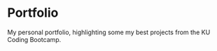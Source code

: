 # Portfolio

My personal portfolio, highlighting some my best projects from the KU Coding Bootcamp.
